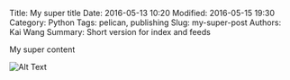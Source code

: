 Title: My super title
Date: 2016-05-13 10:20
Modified: 2016-05-15 19:30
Category: Python
Tags: pelican, publishing
Slug: my-super-post
Authors: Kai Wang
Summary: Short version for index and feeds

My super content

![Alt Text]({filename}/images/peney.jpg)
